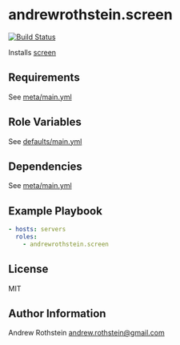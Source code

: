 andrewrothstein.screen
=========
[![Build Status](https://travis-ci.org/andrewrothstein/ansible-screen.svg?branch=master)](https://travis-ci.org/andrewrothstein/ansible-screen)

Installs [screen](https://www.gnu.org/software/screen/)

Requirements
------------

See [meta/main.yml](meta/main.yml)

Role Variables
--------------

See [defaults/main.yml](defaults/main.yml)

Dependencies
------------

See [meta/main.yml](meta/main.yml)

Example Playbook
----------------

```yml
- hosts: servers
  roles:
    - andrewrothstein.screen
```

License
-------

MIT

Author Information
------------------

Andrew Rothstein andrew.rothstein@gmail.com
